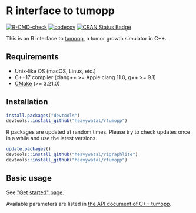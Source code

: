 # R interface to tumopp

[![R-CMD-check](https://github.com/heavywatal/rtumopp/actions/workflows/R-CMD-check.yaml/badge.svg)](https://github.com/heavywatal/rtumopp/actions/workflows/R-CMD-check.yaml)
[![codecov](https://codecov.io/gh/heavywatal/rtumopp/graph/badge.svg?token=S8QayYTeJ0)](https://codecov.io/gh/heavywatal/rtumopp)
[![CRAN Status Badge](https://www.r-pkg.org/badges/version/rtumopp)](https://cran.r-project.org/package=rtumopp)

This is an R interface to [tumopp](https://github.com/heavywatal/tumopp),
a tumor growth simulator in C++.

## Requirements

- Unix-like OS (macOS, Linux, etc.)
- C++17 compiler (clang++ >= Apple clang 11.0, g++ >= 9.1)
- [CMake](https://cmake.org/) (>= 3.21.0)

## Installation

```r
install.packages("devtools")
devtools::install_github("heavywatal/rtumopp")
```

R packages are updated at random times.
Please try to check updates once in a while and use the latest versions.

```r
update.packages()
devtools::install_github("heavywatal/rigraphlite")
devtools::install_github("heavywatal/rtumopp")
```

## Basic usage

See ["Get started" page](https://heavywatal.github.io/rtumopp/articles/tumopp.html).

Available parameters are listed in
[the API document of C++ tumopp](https://heavywatal.github.io/tumopp/group__params.html).
